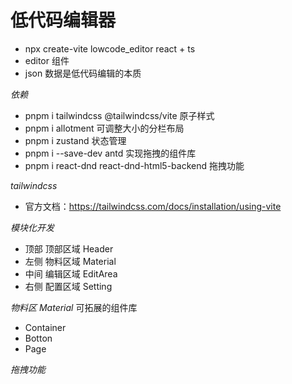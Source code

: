 # 低代码编辑器
  - npx create-vite lowcode_editor
    react + ts
  - editor 组件
  - json 数据是低代码编辑的本质

*依赖*
  - pnpm i tailwindcss @tailwindcss/vite  原子样式
  - pnpm i allotment  可调整大小的分栏布局
  - pnpm i zustand  状态管理
  - pnpm i --save-dev antd  实现拖拽的组件库
  - pnpm i react-dnd react-dnd-html5-backend 拖拽功能

*tailwindcss*
  - 官方文档：https://tailwindcss.com/docs/installation/using-vite

*模块化开发*
  - 顶部 顶部区域 Header
  - 左侧 物料区域 Material
  - 中间 编辑区域 EditArea
  - 右侧 配置区域 Setting

*物料区 Material*
  可拓展的组件库
  - Container
  - Botton
  - Page

*拖拽功能*
